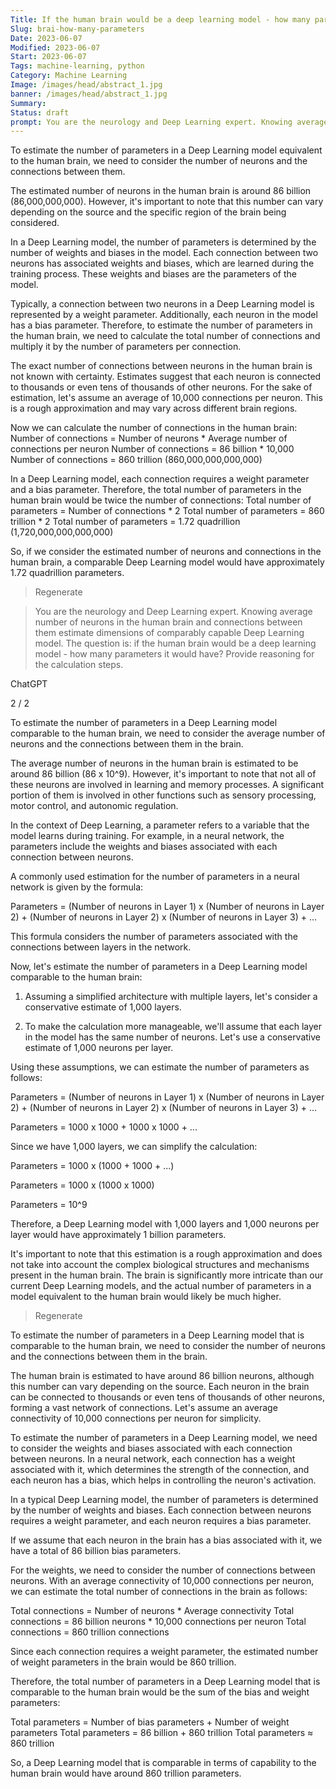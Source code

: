 ```yaml
---
Title: If the human brain would be a deep learning model - how many parameters it would have?
Slug: brai-how-many-parameters
Date: 2023-06-07
Modified: 2023-06-07
Start: 2023-06-07
Tags: machine-learning, python
Category: Machine Learning
Image: /images/head/abstract_1.jpg
banner: /images/head/abstract_1.jpg
Summary: 
Status: draft
prompt: You are the neurology and Deep Learning expert. Knowing average number of neurons in the human brain and connections between them estimate dimensions of comparably capable Deep Learning model. The question is: if the human brain would be a deep learning model - how many parameters it would have? Provide reasoning for the calculation steps.
---
```


To estimate the number of parameters in a Deep Learning model equivalent to the human brain, we need to consider the number of neurons and the connections between them.

The estimated number of neurons in the human brain is around 86 billion (86,000,000,000). However, it's important to note that this number can vary depending on the source and the specific region of the brain being considered.

In a Deep Learning model, the number of parameters is determined by the number of weights and biases in the model. Each connection between two neurons has associated weights and biases, which are learned during the training process. These weights and biases are the parameters of the model.

Typically, a connection between two neurons in a Deep Learning model is represented by a weight parameter. Additionally, each neuron in the model has a bias parameter. Therefore, to estimate the number of parameters in the human brain, we need to calculate the total number of connections and multiply it by the number of parameters per connection.

The exact number of connections between neurons in the human brain is not known with certainty. Estimates suggest that each neuron is connected to thousands or even tens of thousands of other neurons. For the sake of estimation, let's assume an average of 10,000 connections per neuron. This is a rough approximation and may vary across different brain regions.

Now we can calculate the number of connections in the human brain: Number of connections = Number of neurons * Average number of connections per neuron Number of connections = 86 billion * 10,000 Number of connections = 860 trillion (860,000,000,000,000)

In a Deep Learning model, each connection requires a weight parameter and a bias parameter. Therefore, the total number of parameters in the human brain would be twice the number of connections: Total number of parameters = Number of connections * 2 Total number of parameters = 860 trillion * 2 Total number of parameters = 1.72 quadrillion (1,720,000,000,000,000)

So, if we consider the estimated number of neurons and connections in the human brain, a comparable Deep Learning model would have approximately 1.72 quadrillion parameters.

> Regenerate

> You are the neurology and Deep Learning expert. Knowing average number of neurons in the human brain and connections between them estimate dimensions of comparably capable Deep Learning model. The question is: if the human brain would be a deep learning model - how many parameters it would have? Provide reasoning for the calculation steps.

ChatGPT

2 / 2

To estimate the number of parameters in a Deep Learning model comparable to the human brain, we need to consider the average number of neurons and the connections between them in the brain.

The average number of neurons in the human brain is estimated to be around 86 billion (86 x 10^9). However, it's important to note that not all of these neurons are involved in learning and memory processes. A significant portion of them is involved in other functions such as sensory processing, motor control, and autonomic regulation.

In the context of Deep Learning, a parameter refers to a variable that the model learns during training. For example, in a neural network, the parameters include the weights and biases associated with each connection between neurons.

A commonly used estimation for the number of parameters in a neural network is given by the formula:

Parameters = (Number of neurons in Layer 1) x (Number of neurons in Layer 2) + (Number of neurons in Layer 2) x (Number of neurons in Layer 3) + ...

This formula considers the number of parameters associated with the connections between layers in the network.

Now, let's estimate the number of parameters in a Deep Learning model comparable to the human brain:

1. Assuming a simplified architecture with multiple layers, let's consider a conservative estimate of 1,000 layers.
    
2. To make the calculation more manageable, we'll assume that each layer in the model has the same number of neurons. Let's use a conservative estimate of 1,000 neurons per layer.
    

Using these assumptions, we can estimate the number of parameters as follows:

Parameters = (Number of neurons in Layer 1) x (Number of neurons in Layer 2) + (Number of neurons in Layer 2) x (Number of neurons in Layer 3) + ...

Parameters = 1000 x 1000 + 1000 x 1000 + ...

Since we have 1,000 layers, we can simplify the calculation:

Parameters = 1000 x (1000 + 1000 + ...)

Parameters = 1000 x (1000 x 1000)

Parameters = 10^9

Therefore, a Deep Learning model with 1,000 layers and 1,000 neurons per layer would have approximately 1 billion parameters.

It's important to note that this estimation is a rough approximation and does not take into account the complex biological structures and mechanisms present in the human brain. The brain is significantly more intricate than our current Deep Learning models, and the actual number of parameters in a model equivalent to the human brain would likely be much higher.

> Regenerate

To estimate the number of parameters in a Deep Learning model that is comparable to the human brain, we need to consider the number of neurons and the connections between them in the brain.

The human brain is estimated to have around 86 billion neurons, although this number can vary depending on the source. Each neuron in the brain can be connected to thousands or even tens of thousands of other neurons, forming a vast network of connections. Let's assume an average connectivity of 10,000 connections per neuron for simplicity.

To estimate the number of parameters in a Deep Learning model, we need to consider the weights and biases associated with each connection between neurons. In a neural network, each connection has a weight associated with it, which determines the strength of the connection, and each neuron has a bias, which helps in controlling the neuron's activation.

In a typical Deep Learning model, the number of parameters is determined by the number of weights and biases. Each connection between neurons requires a weight parameter, and each neuron requires a bias parameter.

If we assume that each neuron in the brain has a bias associated with it, we have a total of 86 billion bias parameters.

For the weights, we need to consider the number of connections between neurons. With an average connectivity of 10,000 connections per neuron, we can estimate the total number of connections in the brain as follows:

Total connections = Number of neurons * Average connectivity Total connections = 86 billion neurons * 10,000 connections per neuron Total connections = 860 trillion connections

Since each connection requires a weight parameter, the estimated number of weight parameters in the brain would be 860 trillion.

Therefore, the total number of parameters in a Deep Learning model that is comparable to the human brain would be the sum of the bias and weight parameters:

Total parameters = Number of bias parameters + Number of weight parameters Total parameters = 86 billion + 860 trillion Total parameters ≈ 860 trillion

So, a Deep Learning model that is comparable in terms of capability to the human brain would have around 860 trillion parameters.